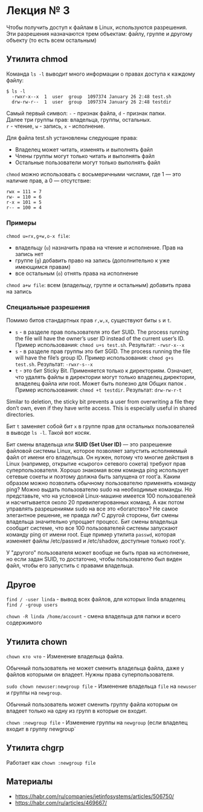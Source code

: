 # Лекция № 3

Чтобы получить доступ к файлам в Linux, используются разрешения. Эти разрешения назначаются трем объектам: файлу, группе и другому объекту (то есть всем остальным)

## Утилита chmod

Команда `ls -l` выводит много информации о правах доступа к каждому файлу:

```
$ ls -l
  -rwxr-x--x  1  user  group  1097374 January 26 2:48 test.sh
  drw-rw-r--  1  user  group  1097374 January 26 2:48 testdir
```

Самый первый символ: `-` - признак файла, `d` - признак папки.  
Далее три группы прав: владельца, группы, остальных.  
`r` - чтение, `w` - запись, `x` - исполнение.

Для файла test.sh установлены следующие права:
- Владелец может читать, изменять и выполнять файл
- Члены группы могут только читать и выполнять файл
- Остальные пользователи могут только выполнять файл
  
`chmod` можно использовать с восьмеричными числами, где 1 — это наличие прав, а 0 — отсутствие:

```
rwx = 111 = 7
rw- = 110 = 6
r-x = 101 = 5
r-- = 100 = 4
```

### Примеры

`chmod u=rx,g+w,o-x file`: 
- владельцу (`u`) назначить права на чтение и исполнение. Прав на запись нет
- группе (`g`) добавить право на запись (дополнительно к уже имеющимся правам)
- все остальным (`o`) отнять права на исполнение

`chmod a+w file`: всем (владельцу, группе и остальным) добавить права на запись

### Специальные разрешения

Помимо битов стандартных прав `r,w,x`, существуют биты `s` и `t`.

- `s` - в разделе прав пользователя это бит SUID. The process running the file will have the owner’s user ID instead of the current user’s ID. Пример использования: `chmod u+s test.sh`. Результат: `-rwsr-x--x`
- `s` - в разделе прав группы это бит SGID. The process running the file will have the file’s group ID. Пример использования: `chmod g+s test.sh`. Результат: `-rwxr-s--x`
- `t` - это бит Sticky Bit. Применяется только к директориям. Означает, что удалять файлы в директории могут только владелец директории, владелец файла или root. Может быть полезно для Общих папок . Пример использования: `chmod +t testdir`. Результат: `drw-rw-r-t`

Similar to deletion, the sticky bit prevents a user from overwriting a file they don’t own, even if they have write access. This is especially useful in shared directories.

Бит `t` заменяет собой бит `x` в группе прав для остальных пользователей в выводе `ls -l`. Такой вот косяк.

Бит смены владельца или **SUID (Set User ID)** — это разрешение файловой системы Linux, которое позволяет запустить исполняемый файл от имени его владельца. Он нужен, потому что многие действия в Linux (например, открытие «сырого» сетевого сокета) требуют прав суперпользователя. Хорошо знакомая всем команда ping использует сетевые сокеты и поэтому должна быть запущена от root’а. Каким образом можно позволить обычному пользователю применять команду ping? Можно выдать пользователю sudo на необходимые команды. Но представьте, что на условной Linux-машине имеется 100 пользователей и насчитывается около 20 привилегированных команд. А как потом управлять разрешениями sudo на все это «богатство»? Не самое элегантное решение, не правда ли? С другой стороны, бит смены владельца значительно упрощает процесс. Бит смены владельца сообщит системе, что все 100 пользователей системы запускают команду ping от имени root. Еще пример утилита `passwd`, которая изменяет файлы /etc/passwd и /etc/shadow, доступные только root'у.

У "другого" пользователя может вообще не быть прав на исполнение, но если задан SUID, то достаточно, чтобы пользователю был виден файл, чтобы его запустить с правами владельца.

## Другое

`find / -user linda` - вывод всех файлов, для которых linda владелец
`find / -group users`

`chown -R linda /home/account` - смена владельца для папки и всего содержимого

## Утилита chown

`chown кто что` - Изменение владельца файла. 

Обычный пользователь не может сменить владельца файла, даже у файлов которыми он владеет. Нужны права суперпользователя.

`sudo chown newuser:newgroup file` - Изменение владельца `file` на `newuser` и группы на `newgroup`.

Обычный пользователь может сменить группу файла которым он владеет только на одну из групп в которые он входит.

`chown :newgroup file` - Изменение группы на `newgroup` (если владелец входит в группу newgroup`

## Утилита chgrp

Работает как `chown :newgroup file`

## Материалы

- https://habr.com/ru/companies/jetinfosystems/articles/506750/
- https://habr.com/ru/articles/469667/

